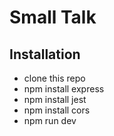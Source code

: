 # Small Talk

## Installation
- clone this repo
- npm install express
- npm install jest
- npm install cors
- npm run dev
